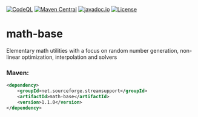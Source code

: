 [![CodeQL](https://github.com/stefan-zobel/math-base/actions/workflows/codeql.yml/badge.svg)](https://github.com/stefan-zobel/math-base/actions/workflows/codeql.yml)
[![Maven Central](https://maven-badges.herokuapp.com/maven-central/net.sourceforge.streamsupport/math-base/badge.svg)](https://maven-badges.herokuapp.com/maven-central/net.sourceforge.streamsupport/math-base)
[![javadoc.io](https://javadoc.io/badge2/net.sourceforge.streamsupport/math-base/javadoc.svg)](https://javadoc.io/doc/net.sourceforge.streamsupport/math-base)
[![License](https://img.shields.io/badge/License-Apache%202.0-blue.svg)](https://opensource.org/licenses/Apache-2.0)

# math-base

Elementary math utilities with a focus on random number generation, non-linear optimization, interpolation and solvers


### Maven:

```xml
<dependency>
    <groupId>net.sourceforge.streamsupport</groupId>
    <artifactId>math-base</artifactId>
    <version>1.1.0</version>
</dependency>
```
